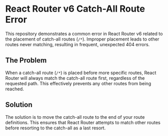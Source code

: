 # React Router v6 Catch-All Route Error
This repository demonstrates a common error in React Router v6 related to the placement of catch-all routes (`/*`).  Improper placement leads to other routes never matching, resulting in frequent, unexpected 404 errors.

## The Problem
When a catch-all route (`/*`) is placed before more specific routes, React Router will always match the catch-all route first, regardless of the requested path. This effectively prevents any other routes from being reached.

## Solution
The solution is to move the catch-all route to the end of your route definitions. This ensures that React Router attempts to match other routes before resorting to the catch-all as a last resort.